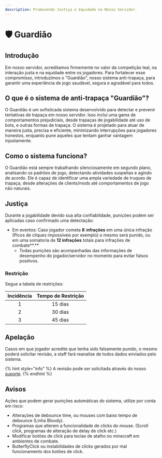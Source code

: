 ```yaml
---
description: Promovendo Justiça e Equidade no Nosso Servidor.
---
```


# 🛡️ Guardião

## Introdução

Em nosso servidor, acreditamos firmemente no valor da competição leal, na interação justa e na equidade entre os jogadores. Para fortalecer esse compromisso, introduzimos o "Guardião", nosso sistema anti-trapaça, para garantir uma experiência de jogo saudável, segura e agradável para todos.

## O que é o sistema de anti-trapaça "Guardião"?

O Guardião é um sofisticada sistema desenvolvido para detectar e prevenir tentativas de trapaça em nosso servidor. Isso inclui uma gama de comportamentos prejudiciais, desde trapaças de jogabilidade até uso de bots, e outras formas de trapaça. O sistema é projetado para atuar de maneira justa, precisa e eficiente, minimizando interrupções para jogadores honestos, enquanto pune aqueles que tentam ganhar vantagem injustamente.

## Como o sistema funciona?

O Guardião está sempre trabalhando silenciosamente em segundo plano, analisando os padrões de jogo, detectando atividades suspeitas e agindo de acordo. Ele é capaz de identificar uma ampla variedade de truques de trapaça, desde alterações de clients/mods até comportamentos de jogo não naturais.

## Justiça

Durante a jogabilidade devido sua alta confiabilidade, punições podem ser aplicadas caso confirmado uma detectação:

* Em eventos: Caso jogador cometa **8** i**nfrações** em uma única infração (Picos de cliques impossíveis por exemplo) o mesmo será punido, ou em uma somatoria de **12 infrações** totais para infrações de combate**.**
  * Todas punições são acompanhadas das informações de desempenho do jogador/servidor no momento para evitar falsos positivos.

### Restrição

Segue a tabela de restrições:

| Incidência | Tempo de Restrição |
| :--------: | :----------------: |
|      1     |       15 dias      |
|      2     |       30 dias      |
|      3     |       45 dias      |

## Apelação

Casos em que jogador acredite que tenha sido falsamente punido, o mesmo poderá solicitar revisão, a staff fará reanalise de todos dados enviados pelo sistema.&#x20;

{% hint style="info" %}
A revisão pode ser solicitada através do nosso [suporte](https://discord.com/channels/793269891557490688/929227946512777216).
{% endhint %}

## Avisos

Ações que podem gerar punições automáticas do sistema, utilize por conta em risco:

* Alterações de debounce time, ou mouses com baixo tempo de debounce (Linha Bloody).
* Programas que alterem a funcionalidade de clicks do mouse. (Scroll click, programas de alteração de delay de click etc.)
* Modificar botões de click para teclas de atalho no minecraft em ambientes de combate.
* ButterflyClick ou instabilidades de clicks gerados por mal funcionamento dos botões de click.
